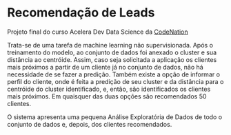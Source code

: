 Recomendação de Leads
=====================

Projeto final do curso Acelera Dev Data Science da [CodeNation](https://www.codenation.dev)

Trata-se de uma tarefa de machine learning não supervisionada. Após o treinamento do modelo, ao conjunto de dados foi anexado o cluster e sua distância ao centróide. Assim, caso seja solicitada a aplicação os clientes mais próximos a partir de um cliente já no conjunto de dados, não há necessidade de se fazer a predição. Também existe a opção de informar o perfil do cliente, onde é feita a predição de seu cluster e da distância para o centróide do cluster identificado, e, então, são identificados os clientes mais próximos. Em quaisquer das duas opções são recomendados 50 clientes. 

O sistema apresenta uma pequena Análise Exploratória de Dados de todo o conjunto de dados e, depois, dos clientes recomendados.
